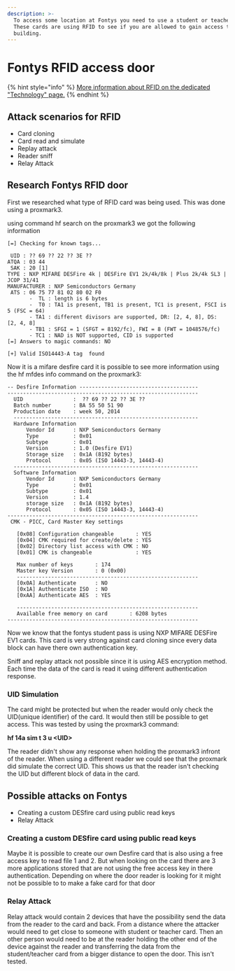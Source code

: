 ```yaml
---
description: >-
  To access some location at Fontys you need to use a student or teacher card.
  These cards are using RFID to see if you are allowed to gain access to the
  building.
---
```


# Fontys RFID access door

{% hint style="info" %}
[More information about RFID on the dedicated "Technology" page.](../technology-1/researched-technologies/untitled.md)
{% endhint %}

## Attack scenarios for RFID

* Card cloning
* Card read and simulate 
* Replay attack
* Reader sniff
* Relay Attack

## Research Fontys RFID door

First we researched what type of RFID card was being used. This was done using a proxmark3. 

using command hf search on the proxmark3  we got the following information

```text
[=] Checking for known tags...

 UID : ?? 69 ?? 22 ?? 3E ??
ATQA : 03 44
 SAK : 20 [1]
TYPE : NXP MIFARE DESFire 4k | DESFire EV1 2k/4k/8k | Plus 2k/4k SL3 | JCOP 31/41
MANUFACTURER : NXP Semiconductors Germany
 ATS : 06 75 77 81 02 80 02 F0
       -  TL : length is 6 bytes
       -  T0 : TA1 is present, TB1 is present, TC1 is present, FSCI is 5 (FSC = 64)
       - TA1 : different divisors are supported, DR: [2, 4, 8], DS: [2, 4, 8]
       - TB1 : SFGI = 1 (SFGT = 8192/fc), FWI = 8 (FWT = 1048576/fc)
       - TC1 : NAD is NOT supported, CID is supported
[=] Answers to magic commands: NO

[+] Valid ISO14443-A tag  found

```

Now it is a mifare desfire card it is possible to see more information using the hf mfdes info command on the proxmark3:

```text
-- Desfire Information --------------------------------------
-------------------------------------------------------------
  UID                :  ?? 69 ?? 22 ?? 3E ??
  Batch number       : BA 55 50 51 90
  Production date    : week 50, 2014
  -----------------------------------------------------------
  Hardware Information
      Vendor Id      : NXP Semiconductors Germany
      Type           : 0x01
      Subtype        : 0x01
      Version        : 1.0 (Desfire EV1)
      Storage size   : 0x1A (8192 bytes)
      Protocol       : 0x05 (ISO 14443-3, 14443-4)
  -----------------------------------------------------------
  Software Information
      Vendor Id      : NXP Semiconductors Germany
      Type           : 0x01
      Subtype        : 0x01
      Version        : 1.4
      storage size   : 0x1A (8192 bytes)
      Protocol       : 0x05 (ISO 14443-3, 14443-4)
-------------------------------------------------------------
 CMK - PICC, Card Master Key settings

   [0x08] Configuration changeable       : YES
   [0x04] CMK required for create/delete : YES
   [0x02] Directory list access with CMK : NO
   [0x01] CMK is changeable              : YES

   Max number of keys       : 174
   Master key Version       : 0 (0x00)
   ----------------------------------------------------------
   [0x0A] Authenticate      : NO
   [0x1A] Authenticate ISO  : NO
   [0xAA] Authenticate AES  : YES

   ----------------------------------------------------------
   Available free memory on card       : 6208 bytes
-------------------------------------------------------------

```

Now we know that the fontys student pass is using NXP MIFARE DESFire EV1 cards. This card is very strong against card cloning since every data block can have there own authentication key.  

Sniff and replay attack not possible since it is using AES encryption method. Each time the data of the card is read it using different authentication response. 

### UID Simulation

The card might be protected but when the reader would only check the UID\(unique identifier\) of the card. It would then still be possible to get access. This was tested by using the proxmark3 command: 

**hf 14a sim t 3 u &lt;UID&gt;**

The reader didn't show any response when holding the proxmark3 infront of the reader. When using a different reader we could see that the proxmark did simulate the correct UID. This shows us that the reader isn't checking the UID but different block of data in the card. 

 

## Possible attacks on Fontys 

* Creating a custom DESfire card using public read keys
* Relay Attack

### Creating a custom DESfire card using public read keys

Maybe it is possible to create our own Desfire card that is also using a free access key to read file 1 and 2. But when looking on the card there are 3 more applications stored that are not using the free access key in there authentication. Depending on where the door reader is looking for it might not be possible to to make a fake card for that door

### Relay Attack 

Relay attack would contain 2 devices that have the possibility send the data from the reader to the card and back. From a distance where the attacker would need to get close to someone with student or teacher card. Then an other person would need to be at the reader holding the other end of the device against the reader and transferring the data from the student/teacher card from a bigger distance to open the door. This isn't tested.

###  <a id="docs-internal-guid-3776b3d6-7fff-117b-d08a-8c8032c2b5bf"></a>

